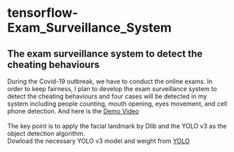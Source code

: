 # tensorflow-Exam_Surveillance_System
## The exam surveillance system to detect the cheating behaviours
During the Covid-19 outbreak, we have to conduct the online exams. In order to keep fairness, I plan to develop the exam surveillance system to detect the cheating behaviours and four cases will be detected in my system including people counting, mouth opening, eyes movement, and cell phone detection. And here is the [Demo Video](https://drive.google.com/file/d/1bPzm5J-UKhubeR3yo6GVxbAObIk8ciEc/view?usp=sharing)
</br>
</br>
The key point is to apply the facial landmark by Dlib and the YOLO v3 as the object detection algorithm.</br>
Dowload the necessary YOLO v3 model and weight from [YOLO](https://pjreddie.com/darknet/yolo/)
